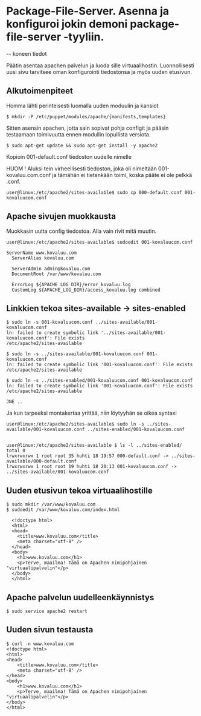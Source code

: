#  Package-File-Server. Asenna ja konfiguroi jokin demoni package-file-server -tyyliin.

-- koneen tiedot

Päätin asentaa apachen palvelun ja luoda sille virtuaalihostin. Luonnollisesti uusi sivu tarvitsee oman konfigurointi tiedostonsa ja myös uuden etusivun.

## Alkutoimenpiteet

Homma lähti perinteisesti luomalla uuden moduulin ja kansiot

    $ mkdir -P /etc/puppet/modules/apache/{manifests,templates}

Sitten asensin apachen, jotta sain sopivat pohja configit ja pääsin testaamaan toimivuutta ennen modullin lopullista versiota.

    $ sudo apt-get update && sudo apt-get install -y apache2

Kopioin 001-default.conf tiedoston uudelle nimelle

HUOM ! Aluksi tein virheellisesti tiedoston, joka oli nimeltään 001-kovaluu.com.conf ja tämähän ei tietenkään toimi, koska pääte ei ole pelkkä .conf.

    user@linux:/etc/apache2/sites-available$ sudo cp 000-default.conf 001-kovaluucom.conf

## Apache sivujen muokkausta

Muokkasin uutta config tiedostoa. Alla vain rivit mitä muutin.

    user@linux:/etc/apache2/sites-available$ sudoedit 001-kovaluucom.conf
    
    ServerName www.kovaluu.com
	  ServerAlias kovaluu.com

	  ServerAdmin admin@kovaluu.com
	  DocumentRoot /var/www/kovaluu.com

	  ErrorLog ${APACHE_LOG_DIR}/error_kovaluu.log
	  CustomLog ${APACHE_LOG_DIR}/access_kovaluu.log combined
    
## Linkkien tekoa sites-available -> sites-enabled

    $ sudo ln -s 001-kovaluucom.conf ../sites-available/001-kovaluucom.conf 
    ln: failed to create symbolic link '../sites-available/001-kovaluucom.conf': File exists
    /etc/apache2/sites-available
    
    $ sudo ln -s ../sites-available/001-kovaluucom.conf 001-kovaluucom.conf 
    ln: failed to create symbolic link '001-kovaluucom.conf': File exists
    /etc/apache2/sites-available
    
    $ sudo ln -s ../sites-enabled/001-kovaluucom.conf 001-kovaluucom.conf 
    ln: failed to create symbolic link '001-kovaluucom.conf': File exists
    /etc/apache2/sites-available
    
    JNE ..
    
Ja kun tarpeeksi montakertaa yrittää, niin löytyyhän se oikea syntaxi

    user@linux:/etc/apache2/sites-available$ sudo ln -s ../sites-available/001-kovaluucom.conf ../sites-enabled/001-kovaluucom.conf

    
    user@linux:/etc/apache2/sites-available $ ls -l ../sites-enabled/
    total 0
    lrwxrwxrwx 1 root root 35 huhti 18 19:57 000-default.conf -> ../sites-available/000-default.conf
    lrwxrwxrwx 1 root root 19 huhti 18 20:13 001-kovaluucom.conf -> ../sites-available/001-kovaluucom.conf

    
## Uuden etusivun tekoa virtuaalihostille

    $ sudo mkdir /var/www/kovaluu.com
    $ sudoedit /var/www/kovaluu.com/index.html 
    
      <!doctype html>
      <html>
      <head>
        <title>www.kovaluu.com</title>
        <meta charset="utf-8" />
      </head>
      <body>
        <h1>www.kovaluu.com</h1>
        <p>Terve, maailma! Tämä on Apachen nimipohjainen "virtuaalipalvelin"</p>
      </body>
      </html>

## Apache palvelun uudelleenkäynnistys

	$ sudo service apache2 restart
	
	
## Uuden sivun testausta

	$ curl -n www.kovaluu.com
	<!doctype html>
	<html>
	<head>
		<title>www.kovaluu.com</title>
		<meta charset="utf-8" />
	</head>
	<body>
		<h1>www.kovaluu.com</h1>
		<p>Terve, maailma! Tämä on Apachen nimipohjainen "virtuaalipalvelin"</p>
	</body>
	</html>
